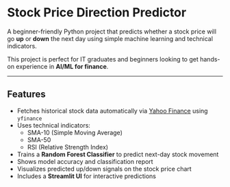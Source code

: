 # Stock Price Direction Predictor

A beginner-friendly Python project that predicts whether a stock price will go **up** or **down** the next day using simple machine learning and technical indicators.

This project is perfect for IT graduates and beginners looking to get hands-on experience in **AI/ML for finance**.

---

## Features

- Fetches historical stock data automatically via [Yahoo Finance](https://finance.yahoo.com/) using `yfinance`
- Uses technical indicators:
  - SMA-10 (Simple Moving Average)
  - SMA-50
  - RSI (Relative Strength Index)
- Trains a **Random Forest Classifier** to predict next-day stock movement
- Shows model accuracy and classification report
- Visualizes predicted up/down signals on the stock price chart
- Includes a **Streamlit UI** for interactive predictions



